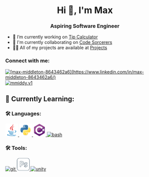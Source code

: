 <h1 align="center">Hi 👋, I'm Max</h1>
<h3 align="center">Aspiring Software Engineer</h3>

- 🐤 I’m currently working on [Tip Calculator](https://github.com/3trn/Tip-Calculator)
- 👥 I'm currently collaborating on [Code Sorcerers](https://github.com/waffdev/CodeSorcerersGame)
- 👨‍💻 All of my projects are available at [Projects](https://github.com/3trn?tab=repositories)

<h3 align="left">Connect with me:</h3>
<p align="left">
  <a href="https://linkedin.com/in/max middleton" target="blank">
    <img align="center" src="https://raw.githubusercontent.com/rahuldkjain/github-profile-readme-generator/master/src/images/icons/Social/linked-in-alt.svg" alt="[max-middleton-8643462a6](https://www.linkedin.com/in/max-middleton-8643462a6/)" height="30" width="40" />
  </a>
  <a href="https://instagram.com/mmiddy.v1" target="blank">
    <img align="center" src="https://raw.githubusercontent.com/rahuldkjain/github-profile-readme-generator/master/src/images/icons/Social/instagram.svg" alt="mmiddy.v1" height="30" width="40" />
  </a>
</p>

<h2 align="left">🌱 Currently Learning:</h2>

<h3 align="left">🛠️ Languages:</h3>
<p align="left">
  <a href="https://www.java.com" target="_blank" rel="noreferrer">
    <img src="https://raw.githubusercontent.com/devicons/devicon/master/icons/java/java-original.svg" alt="java" width="40" height="40" />
  </a>
  <a href="https://www.python.org" target="_blank" rel="noreferrer">
    <img src="https://raw.githubusercontent.com/devicons/devicon/master/icons/python/python-original.svg" alt="python" width="40" height="40" />
  </a>
  <a href="https://www.w3schools.com/cs/" target="_blank" rel="noreferrer">
    <img src="https://raw.githubusercontent.com/devicons/devicon/master/icons/csharp/csharp-original.svg" alt="csharp" width="40" height="40" />
  </a>
  <a href="https://www.gnu.org/software/bash/" target="_blank" rel="noreferrer">
    <img src="https://www.vectorlogo.zone/logos/gnu_bash/gnu_bash-icon.svg" alt="bash" width="40" height="40" />
  </a>
</p>

<h3 align="left">🛠️ Tools:</h3>
<p align="left">
  <a href="https://git-scm.com/" target="_blank" rel="noreferrer">
    <img src="https://www.vectorlogo.zone/logos/git-scm/git-scm-icon.svg" alt="git" width="40" height="40" />
  </a>
  <a href="https://www.photoshop.com/en" target="_blank" rel="noreferrer">
    <img src="https://raw.githubusercontent.com/devicons/devicon/master/icons/photoshop/photoshop-line.svg" alt="photoshop" width="40" height="40" />
  </a>
  <a href="https://unity.com/" target="_blank" rel="noreferrer">
    <img src="https://www.vectorlogo.zone/logos/unity3d/unity3d-icon.svg" alt="unity" width="40" height="40" />
  </a>
</p>
